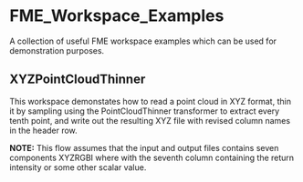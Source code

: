 # FME_Workspace_Examples
A collection of useful FME workspace examples which can be used for demonstration purposes.

## XYZPointCloudThinner
This workspace demonstates how to read a point cloud in XYZ format, thin it by sampling using the PointCloudThinner transformer to extract every tenth point, and write out the resulting XYZ file with revised column names in the header row.

**NOTE:** This flow assumes that the input and output files contains seven components XYZRGBI where with the seventh column containing the return intensity or some other scalar value.
